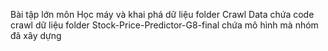 
Bài tập lớn môn Học máy và khai phá dữ liệu
folder Crawl Data chứa code crawl dữ liệu
folder Stock-Price-Predictor-G8-final chứa mô hình mà nhóm đã xây dựng
